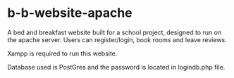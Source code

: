 # b-b-website-apache
A bed and breakfast website built for a school project, designed to run on the apache server. Users can register/login, book rooms and leave reviews.


Xampp is required to run this website.

Database used is PostGres and the password is located in logindb.php file.


